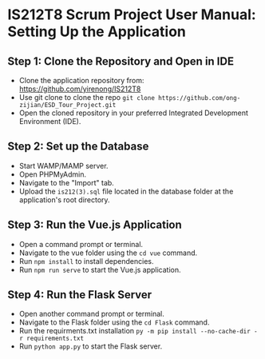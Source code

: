 # IS212T8 Scrum Project User Manual: Setting Up the Application

## Step 1: Clone the Repository and Open in IDE
- Clone the application repository from: https://github.com/yirenong/IS212T8
- Use git clone to clone the repo `git clone https://github.com/ong-zijian/ESD_Tour_Project.git`
- Open the cloned repository in your preferred Integrated Development Environment (IDE).

## Step 2: Set up the Database
- Start WAMP/MAMP server.
- Open PHPMyAdmin.
- Navigate to the "Import" tab.
- Upload the `is212(3).sql` file located in the database folder at the application's root directory.

## Step 3: Run the Vue.js Application
- Open a command prompt or terminal.
- Navigate to the vue folder using the `cd vue` command.
- Run `npm install` to install dependencies.
- Run `npm run serve` to start the Vue.js application.

## Step 4: Run the Flask Server
- Open another command prompt or terminal.
- Navigate to the Flask folder using the `cd Flask` command.
- Run the requirments.txt installation `py -m pip install --no-cache-dir -r requirements.txt`
- Run `python app.py` to start the Flask server.
